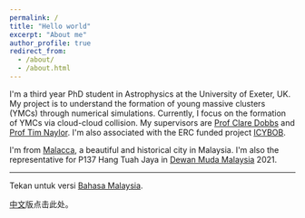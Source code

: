 ```yaml
---
permalink: /
title: "Hello world"
excerpt: "About me"
author_profile: true
redirect_from:
  - /about/
  - /about.html
---
```


I'm a third year PhD student in Astrophysics at the University of Exeter, UK. My project is to understand the formation of young massive clusters (YMCs) through numerical simulations. Currently, I focus on the formation of YMCs via cloud-cloud collision. My supervisors are [Prof Clare Dobbs](http://emps.exeter.ac.uk/physics-astronomy/staff/cld214) and [Prof Tim Naylor](http://emps.exeter.ac.uk/physics-astronomy/staff/tnaylor). I'm also associated with the ERC funded project [ICYBOB](https://icybob.co.uk/index.html).  

I'm from [Malacca](https://en.wikipedia.org/wiki/Malacca), a beautiful and historical city in Malaysia. I'm also the representative for P137 Hang Tuah Jaya in [Dewan Muda Malaysia](https://www.dewanmudamalaysia.com/) 2021.

---

Tekan untuk versi [Bahasa Malaysia](/in-malay/).

[中文](/in-chinese/)版点击此处。
